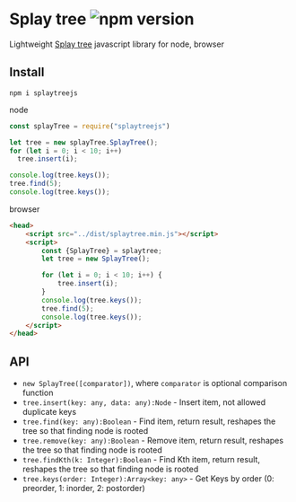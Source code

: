 # Splay tree ![npm version](https://badge.fury.io/js/splaytreejs.svg)

Lightweight [Splay tree](https://www.cs.cmu.edu/~sleator/papers/self-adjusting.pdf) javascript library for node, browser

## Install
```shell
npm i splaytreejs
```

node
```js
const splayTree = require("splaytreejs")

let tree = new splayTree.SplayTree();
for (let i = 0; i < 10; i++)
  tree.insert(i);

console.log(tree.keys());
tree.find(5);
console.log(tree.keys());
```

browser
```html
<head>
    <script src="../dist/splaytree.min.js"></script>
    <script>
        const {SplayTree} = splaytree;
        let tree = new SplayTree();

        for (let i = 0; i < 10; i++) {
            tree.insert(i);
        }
        console.log(tree.keys());
        tree.find(5);
        console.log(tree.keys());
    </script>
</head>
```

## API

* `new SplayTree([comparator])`, where `comparator` is optional comparison function
* `tree.insert(key: any, data: any):Node` - Insert item, not allowed duplicate keys
* `tree.find(key: any):Boolean` - Find item, return result, reshapes the tree so that finding node is rooted
* `tree.remove(key: any):Boolean` - Remove item, return result, reshapes the tree so that finding node is rooted
* `tree.findKth(k: Integer):Boolean` - Find Kth item, return result, reshapes the tree so that finding node is rooted
* `tree.keys(order: Integer):Array<key: any>` - Get Keys by order (0: preorder, 1: inorder, 2: postorder)
